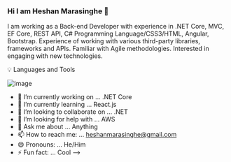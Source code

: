 ### Hi I am Heshan Marasinghe 👋

I am working as a Back-end Developer with experience in .NET Core, MVC, EF Core, REST API, C# Programming Language/CSS3/HTML, Angular, Bootstrap. Experience of working with various third-party libraries, frameworks and APIs. Familiar with Agile methodologies. Interested in engaging with new technologies.

💡 Languages and Tools

![image](https://user-images.githubusercontent.com/43208719/149526946-d4e5df55-ed82-4245-af8c-d5b089e501a7.png)


- 🔭 I’m currently working on ... .NET Core
- 🌱 I’m currently learning ... React.js
- 👯 I’m looking to collaborate on ... .NET
- 🤔 I’m looking for help with ... AWS
- 💬 Ask me about ... Anything
- 📫 How to reach me: ... heshanmarasinghe@gmail.com
- 😄 Pronouns: ... He/Him
- ⚡ Fun fact: ... Cool
-->
